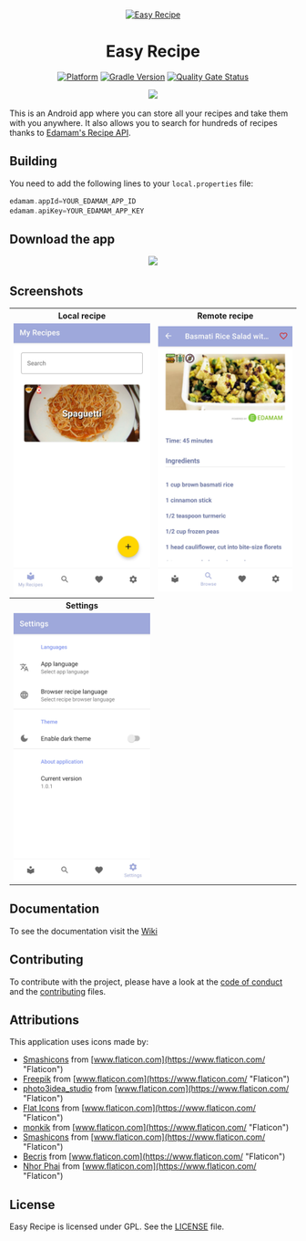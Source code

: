 <br>
<p align="center">
  <a href="https://github.com/EasyRecipe/Easy-Recipe" target="_blank">
    <img src="https://github.com/EasyRecipe/Easy-Recipe/blob/develop/app/src/main/res/mipmap-xxxhdpi/ic_launcher.png" alt="Easy Recipe" height="250" width="250"/>
  </a>
</p>

<h1 align="center">Easy Recipe</h1>

<p align="center">
  <a href="https://www.android.com" target="__blank"><img src="https://img.shields.io/badge/platform-Android-yellow.svg?style=plastic" alt="Platform"></a>
  <a href="https://docs.gradle.org/current/release-notes" target="__blank"><img src="https://img.shields.io/badge/gradle-4.3-green.svg?style=plastic" alt="Gradle Version"></a>
  <a href="https://sonarcloud.io/dashboard?id=Appaxer_EasyRecipe"><img src="https://sonarcloud.io/api/project_badges/measure?project=Appaxer_EasyRecipe&metric=alert_status" alt="Quality Gate Status"></a>
</p>

<p align="center">
  <a href="https://www.edamam.com" title="Powered by Edamam" target="_blank">
    <img src="https://developer.edamam.com/images/transparent.png" height="30">
  </a>
</p>

This is an Android app where you can store all your recipes and take them with you anywhere. It also allows you to search for hundreds of recipes thanks to [Edamam's Recipe API](https://developer.edamam.com/edamam-docs-recipe-api).

## Building
You need to add the following lines to your `local.properties` file:
```gradle
edamam.appId=YOUR_EDAMAM_APP_ID
edamam.apiKey=YOUR_EDAMAM_APP_KEY
```

## Download the app

<p align="center">
  <a href="https://github.com/EasyRecipe/Easy-Recipe/releases/latest/download/easy-recipe.apk">
    <img src="https://www.inspirefm.org/wp-content/uploads/button-apk.png" height="100">
  </a>
</p>

## Screenshots
<table style="width:100%">
  <tr>
    <th>Local recipe</th>
    <th>Remote recipe</th>
  </tr>
  <tr>
    <td><img src="screenshots/local_recipes.jpg"/></td>
    <td><img src="screenshots/remote_recipe.jpg"/></td>
  </tr>
  <tr>
    <th>Settings</th>
  </tr>
  <tr>
    <td><img src="screenshots/settings.jpg"/></td>
  </tr>
</table>

## Documentation
To see the documentation visit the [Wiki](https://github.com/EasyRecipe/Easy-Recipe/wiki)

## Contributing
To contribute with the project, please have a look at the [code of conduct](CODE_OF_CONDUCT.md) and the [contributing](CONTRIBUTING.md) files.

## Attributions
This application uses icons made by:

- [Smashicons](https://smashicons.com/ "Smashicons") from [www.flaticon.com](https://www.flaticon.com/ "Flaticon")
- [Freepik](https://www.freepik.com "Freepik") from [www.flaticon.com](https://www.flaticon.com/ "Flaticon")
- [photo3idea_studio](https://www.flaticon.com/authors/photo3idea-studio "photo3idea_studio") from [www.flaticon.com](https://www.flaticon.com/ "Flaticon")
- [Flat Icons](https://www.flaticon.com/authors/flat-icons "Flat Icons") from [www.flaticon.com](https://www.flaticon.com/ "Flaticon")
- [monkik](https://www.flaticon.com/authors/monkik "monkik") from [www.flaticon.com](https://www.flaticon.com/ "Flaticon")
- [Smashicons](https://www.flaticon.com/authors/smashicons "Smashicons") from [www.flaticon.com](https://www.flaticon.com/ "Flaticon")
- [Becris](https://www.flaticon.com/authors/becris "Becris") from [www.flaticon.com](https://www.flaticon.com/ "Flaticon")
- [Nhor Phai](https://www.flaticon.com/authors/nhor-phai "Nhor Phai") from [www.flaticon.com](https://www.flaticon.com/ "Flaticon")

## License
Easy Recipe is licensed under GPL. See the [LICENSE](LICENSE) file.
